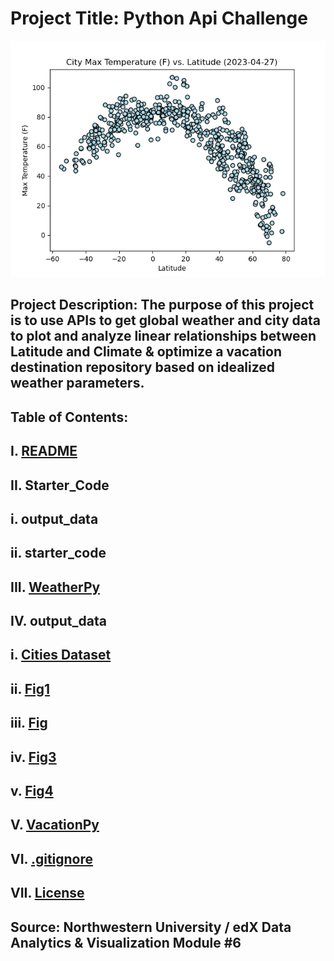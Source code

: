 # Project Title: Python Api Challenge

![alt text](output_data\Fig1.png)

## Project Description: The purpose of this project is to use APIs to get global weather and city data to plot and analyze linear relationships between Latitude and Climate & optimize a vacation destination repository based on idealized weather parameters.

## Table of Contents:

## I. [README](README.md)
## II. Starter_Code
##   i. output_data
##   ii. starter_code
## III. [WeatherPy](WeatherPy.ipynb)
## IV. output_data
##   i. [Cities Dataset](output_data\cities.csv)
##   ii. [Fig1](output_data\Fig1.png)
##   iii. [Fig](output_data\Fig2.png)
##   iv. [Fig3](output_data\Fig3.png)
##   v. [Fig4](output_data\Fig4.png)
## V. [VacationPy](VacationPy.ipynb)
## VI. [.gitignore](.gitignore)
## VII. [License](LICENSE)


## Source: Northwestern University / edX Data Analytics & Visualization Module #6
